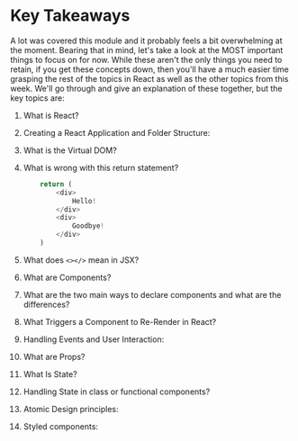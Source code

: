 # Key Takeaways

A lot was covered this module and it probably feels a bit overwhelming at the moment. Bearing that in mind, let's take a look at the MOST important things to focus on for now. While these aren't the only things you need to retain, if you get these concepts down, then you'll have a much easier time grasping the rest of the topics in React as well as the other topics from this week. We'll go through and give an explanation of these together, but the key topics are:

1. What is React?

2. Creating a React Application and Folder Structure:

3. What is the Virtual DOM?

4. What is wrong with this return statement?
    ```javascript
        return (
            <div>
                Hello!
            </div>
            <div>
                Goodbye!
            </div>
        )
    ```

5. What does `<></>` mean in JSX? 

6. What are Components?

7. What are the two main ways to declare components and what are the differences?

8. What Triggers a Component to Re-Render in React?

9. Handling Events and User Interaction:

10. What are Props?

11. What Is State?

12. Handling State in class or functional components?

13. Atomic Design principles:

14. Styled components:
